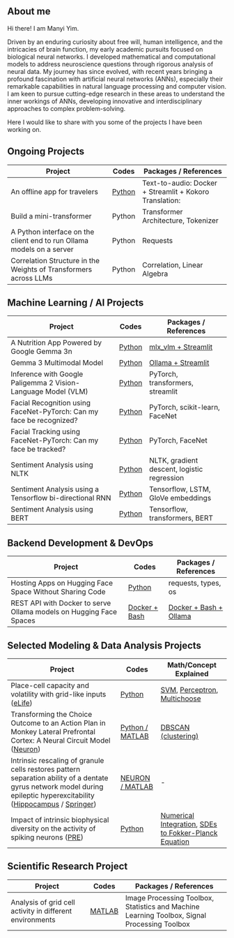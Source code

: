 <!-- Global site tag (gtag.js) - Google Analytics -->
<script async src="https://www.googletagmanager.com/gtag/js?id=G-Y05EH5SXSJ"></script>
<script>
  window.dataLayer = window.dataLayer || [];
  function gtag(){dataLayer.push(arguments);}
  gtag('js', new Date());

  gtag('config', 'G-Y05EH5SXSJ');
</script>

## About me

Hi there! I am Manyi Yim.

Driven by an enduring curiosity about free will, human intelligence, and the intricacies of brain function, my early academic pursuits focused on biological neural networks. I developed mathematical and computational models to address neuroscience questions through rigorous analysis of neural data. My journey has since evolved, with recent years bringing a profound fascination with artificial neural networks (ANNs), especially their remarkable capabilities in natural language processing and computer vision. I am keen to pursue cutting-edge research in these areas to understand the inner workings of ANNs, developing innovative and interdisciplinary approaches to complex problem-solving.

Here I would like to share with you some of the projects I have been working on.

## Ongoing Projects

| Project | Codes | Packages / References |
| ----------- | ----------- | ----------- |
| An offline app for travelers | [Python](https://huggingface.co/spaces/myyim/text2audio) | Text-to-audio: Docker + Streamlit + Kokoro  Translation: |
| Build a mini-transformer | Python | Transformer Architecture, Tokenizer |
| A Python interface on the client end to run Ollama models on a server | Python | Requests |
| Correlation Structure in the Weights of Transformers across LLMs| Python | Correlation, Linear Algebra |

## Machine Learning / AI Projects

| Project | Codes | Packages / References |
| ----------- | ----------- | ----------- |
| A Nutrition App Powered by Google Gemma 3n | [Python](https://github.com/myyim/nutritionApp) | [mlx_vlm + Streamlit](https://medium.com/p/9a8226671043) |
| Gemma 3 Multimodal Model| [Python](https://github.com/myyim/multimodal_ollama_streamlit) | [Ollama + Streamlit](https://medium.com/@manyi.yim/run-a-vlm-or-a-multimodal-model-with-streamlit-and-ollama-api-2401875460af)|
| Inference with Google Paligemma 2 Vision-Language Model (VLM) | [Python](https://huggingface.co/spaces/myyim/vlm_google_paligemma2_3b) | PyTorch, transformers, streamlit |
| Facial Recognition using FaceNet-PyTorch: Can my face be recognized? | [Python](https://github.com/myyim/FaceNet/blob/main/manyi-facenet-classify.ipynb) | PyTorch, scikit-learn, FaceNet |
| Facial Tracking using FaceNet-PyTorch: Can my face be tracked? | [Python](https://github.com/myyim/FaceNet/blob/main/manyi-facenet-tracking.ipynb) | PyTorch, FaceNet |
| Sentiment Analysis using NLTK | [Python](https://github.com/myyim/sentimentanalysis/blob/main/tweetNLP_nltk_feature_extraction.ipynb) | NLTK, gradient descent, logistic regression |
| Sentiment Analysis using a Tensorflow bi-directional RNN | [Python](https://github.com/myyim/sentimentanalysis/blob/main/tweetNLP_tf_biLSTM_glove.ipynb) | Tensorflow, LSTM, GloVe embeddings |
| Sentiment Analysis using BERT | [Python](https://github.com/myyim/sentimentanalysis/blob/main/tweetNLP_transformers_gpu.ipynb) | Tensorflow, transformers, BERT |

## Backend Development & DevOps

| Project | Codes | Packages / References |
| ----------- | ----------- | ----------- |
| Hosting Apps on Hugging Face Space Without Sharing Code | [Python](https://medium.com/@manyi.yim/hosting-apps-on-hugging-face-space-without-sharing-code-0cc1d4f02d8a) | requests, types, os | 
| REST API with Docker to serve Ollama models on Hugging Face Spaces| [Docker + Bash](https://huggingface.co/spaces/myyim/docker_ollama_model) | [Docker + Bash + Ollama](https://medium.com/@manyi.yim/build-a-rest-api-to-serve-a-llm-with-ollama-on-hugging-face-spaces-1f5d8f871887)|

## Selected Modeling & Data Analysis Projects

| Project | Codes | Math/Concept Explained |
| ----------- | ----------- | ----------- |
| Place-cell capacity and volatility with grid-like inputs ([eLife](https://elifesciences.org/articles/62702)) | [Python](https://github.com/myyim/placecellperceptron) | [SVM](https://github.com/myyim/myyim.github.io/blob/main/reference/SVM.pdf), [Perceptron](https://github.com/myyim/perceptron), [Multichoose](https://github.com/myyim/multichoose) |
| Transforming the Choice Outcome to an Action Plan in Monkey Lateral Prefrontal Cortex: A Neural Circuit Model ([Neuron](https://www.sciencedirect.com/science/article/pii/S0896627319304854)) | [Python / MATLAB](https://github.com/myyim/LPFC) | [DBSCAN (clustering)](https://myyim.github.io/reference/dbscan.html) |
| Intrinsic rescaling of granule cells restores pattern separation ability of a dentate gyrus network model during epileptic hyperexcitability ([Hippocampus](https://onlinelibrary.wiley.com/doi/abs/10.1002/hipo.22373) / [Springer](https://link.springer.com/chapter/10.1007/978-3-319-99103-0_23))| [NEURON / MATLAB](https://github.com/myyim/DG_pattern_separation) | - |
| Impact of intrinsic biophysical diversity on the activity of spiking neurons ([PRE](https://journals.aps.org/pre/abstract/10.1103/PhysRevE.87.032710)) | [Python](https://github.com/myyim/LIF) | [Numerical Integration](https://github.com/myyim/myyim.github.io/blob/main/reference/integration.md), [SDEs to Fokker-Planck Equation](https://github.com/myyim/myyim.github.io/blob/main/reference/SDEs_to_Fokker_Planck.pdf) |


## Scientific Research Project

| Project | Codes | Packages / References |
| ----------- | ----------- | ----------- |
| Analysis of grid cell activity in different environments | [MATLAB](https://github.com/myyim/gridcell_circular_track) | Image Processing Toolbox, Statistics and Machine Learning Toolbox, Signal Processing Toolbox |
